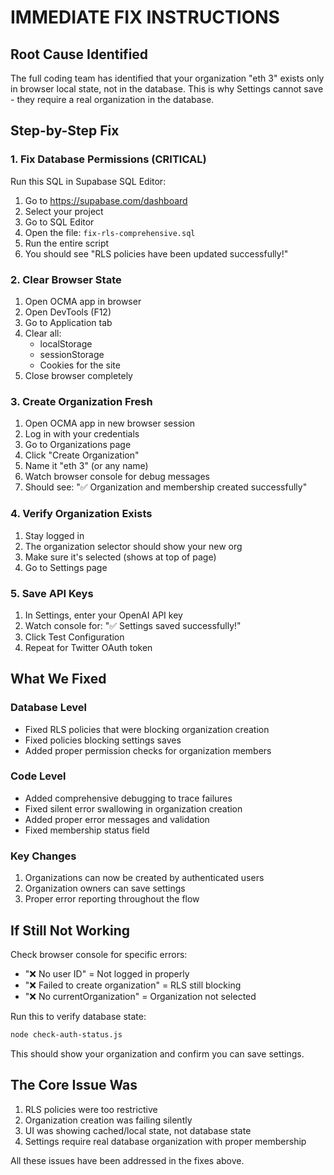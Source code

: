 # IMMEDIATE FIX INSTRUCTIONS

## Root Cause Identified
The full coding team has identified that your organization "eth 3" exists only in browser local state, not in the database. This is why Settings cannot save - they require a real organization in the database.

## Step-by-Step Fix

### 1. Fix Database Permissions (CRITICAL)
Run this SQL in Supabase SQL Editor:
1. Go to https://supabase.com/dashboard
2. Select your project
3. Go to SQL Editor
4. Open the file: `fix-rls-comprehensive.sql`
5. Run the entire script
6. You should see "RLS policies have been updated successfully!"

### 2. Clear Browser State
1. Open OCMA app in browser
2. Open DevTools (F12)
3. Go to Application tab
4. Clear all:
   - localStorage
   - sessionStorage  
   - Cookies for the site
5. Close browser completely

### 3. Create Organization Fresh
1. Open OCMA app in new browser session
2. Log in with your credentials
3. Go to Organizations page
4. Click "Create Organization"
5. Name it "eth 3" (or any name)
6. Watch browser console for debug messages
7. Should see: "✅ Organization and membership created successfully"

### 4. Verify Organization Exists
1. Stay logged in
2. The organization selector should show your new org
3. Make sure it's selected (shows at top of page)
4. Go to Settings page

### 5. Save API Keys
1. In Settings, enter your OpenAI API key
2. Watch console for: "✅ Settings saved successfully!"
3. Click Test Configuration
4. Repeat for Twitter OAuth token

## What We Fixed

### Database Level
- Fixed RLS policies that were blocking organization creation
- Fixed policies blocking settings saves
- Added proper permission checks for organization members

### Code Level  
- Added comprehensive debugging to trace failures
- Fixed silent error swallowing in organization creation
- Added proper error messages and validation
- Fixed membership status field

### Key Changes
1. Organizations can now be created by authenticated users
2. Organization owners can save settings
3. Proper error reporting throughout the flow

## If Still Not Working

Check browser console for specific errors:
- "❌ No user ID" = Not logged in properly
- "❌ Failed to create organization" = RLS still blocking
- "❌ No currentOrganization" = Organization not selected

Run this to verify database state:
```bash
node check-auth-status.js
```

This should show your organization and confirm you can save settings.

## The Core Issue Was
1. RLS policies were too restrictive
2. Organization creation was failing silently
3. UI was showing cached/local state, not database state
4. Settings require real database organization with proper membership

All these issues have been addressed in the fixes above.